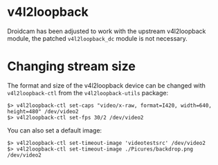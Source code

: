 v4l2loopback
============

Droidcam has been adjusted to work with the upstream v4l2loopback module,
the patched `v4l2loopback_dc` module is not necessary.


Changing stream size
====================

The format and size of the v4l2loopback device can be changed with
`v4l2loopback-ctl` from the `v4l2loopback-utils` package:

```
$> v4l2loopback-ctl set-caps "video/x-raw, format=I420, width=640, height=480" /dev/video2
$> v4l2loopback-ctl set-fps 30/2 /dev/video2
```

You can also set a default image:

```
$> v4l2loopback-ctl set-timeout-image 'videotestsrc' /dev/video2
$> v4l2loopback-ctl set-timeout-image ./Picures/backdrop.png /dev/video2
```

